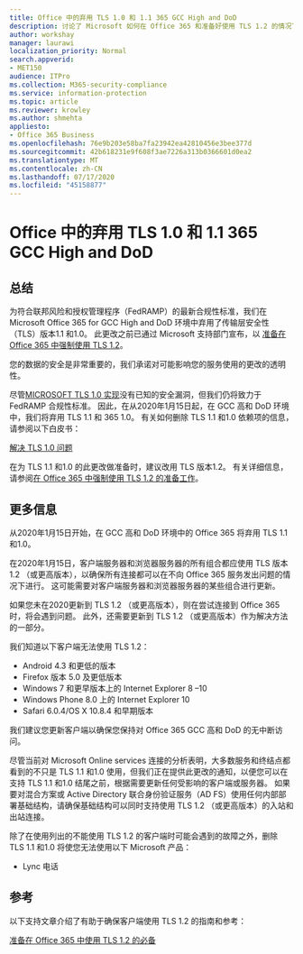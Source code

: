 ```yaml
---
title: Office 中的弃用 TLS 1.0 和 1.1 365 GCC High and DoD
description: 讨论了 Microsoft 如何在 Office 365 和准备好使用 TLS 1.2 的情况下，在 GCC 的高和 DoD 环境中停止支持 TLS 1.1 和1.0。
author: workshay
manager: laurawi
localization_priority: Normal
search.appverid:
- MET150
audience: ITPro
ms.collection: M365-security-compliance
ms.service: information-protection
ms.topic: article
ms.reviewer: krowley
ms.author: shmehta
appliesto:
- Office 365 Business
ms.openlocfilehash: 76e9b203e58ba7fa23942ea42810456e3bee377d
ms.sourcegitcommit: 42b618231e9f608f3ae7226a313b0366601d0ea2
ms.translationtype: MT
ms.contentlocale: zh-CN
ms.lasthandoff: 07/17/2020
ms.locfileid: "45158877"
---
```

# <a name="deprecating-tls-10-and-11-in-office-365-gcc-high-and-dod"></a>Office 中的弃用 TLS 1.0 和 1.1 365 GCC High and DoD

## <a name="summary"></a>总结

为符合联邦风险和授权管理程序（FedRAMP）的最新合规性标准，我们在 Microsoft Office 365 for GCC High and DoD 环境中弃用了传输层安全性（TLS）版本1.1 和1.0。 此更改之前已通过 Microsoft 支持部门宣布，以 [准备在 Office 365 中强制使用 TLS 1.2](https://support.microsoft.com/help/4057306/preparing-for-tls-1-2-in-office-365)。

您的数据的安全是非常重要的，我们承诺对可能影响您的服务使用的更改的透明性。

尽管[MICROSOFT TLS 1.0 实现](https://support.microsoft.com/help/3117336)没有已知的安全漏洞，但我们仍将致力于 FedRAMP 合规性标准。 因此，在从2020年1月15日起，在 GCC 高和 DoD 环境中，我们将弃用 TLS 1.1 和 365 1.0。 有关如何删除 TLS 1.1 和1.0 依赖项的信息，请参阅以下白皮书：

[解决 TLS 1.0 问题](https://www.microsoft.com/download/details.aspx?id=55266)

在为 TLS 1.1 和1.0 的此更改做准备时，建议改用 TLS 版本1.2。 有关详细信息，请参阅[在 Office 365 中强制使用 TLS 1.2 的准备工作](https://support.microsoft.com/help/4057306/preparing-for-tls-1-2-in-office-365)。

## <a name="more-information"></a>更多信息

从2020年1月15日开始，在 GCC 高和 DoD 环境中的 Office 365 将弃用 TLS 1.1 和1.0。

在2020年1月15日，客户端服务器和浏览器服务器的所有组合都应使用 TLS 版本1.2 （或更高版本），以确保所有连接都可以在不向 Office 365 服务发出问题的情况下进行。 这可能需要对客户端服务器和浏览器服务器的某些组合进行更新。

如果您未在2020更新到 TLS 1.2 （或更高版本），则在尝试连接到 Office 365 时，将会遇到问题。 此外，还需要更新到 TLS 1.2 （或更高版本）作为解决方法的一部分。

我们知道以下客户端无法使用 TLS 1.2：

- Android 4.3 和更低的版本
- Firefox 版本 5.0 及更低版本
- Windows 7 和更早版本上的 Internet Explorer 8 –10
- Windows Phone 8.0 上的 Internet Explorer 10
- Safari 6.0.4/OS X 10.8.4 和早期版本

我们建议您更新客户端以确保您保持对 Office 365 GCC 高和 DoD 的无中断访问。

尽管当前对 Microsoft Online services 连接的分析表明，大多数服务和终结点都看到的不只是 TLS 1.1 和1.0 使用，但我们正在提供此更改的通知，以便您可以在支持 TLS 1.1 和1.0 结尾之前，根据需要更新任何受影响的客户端或服务器。 如果要对混合方案或 Active Directory 联合身份验证服务（AD FS）使用任何内部部署基础结构，请确保基础结构可以同时支持使用 TLS 1.2 （或更高版本）的入站和出站连接。

除了在使用列出的不能使用 TLS 1.2 的客户端时可能会遇到的故障之外，删除 TLS 1.1 和1.0 将使您无法使用以下 Microsoft 产品：

- Lync 电话

## <a name="references"></a>参考

以下支持文章介绍了有助于确保客户端使用 TLS 1.2 的指南和参考：

[准备在 Office 365 中使用 TLS 1.2 的必备](https://support.microsoft.com/help/4057306/preparing-for-tls-1-2-in-office-365)
